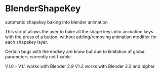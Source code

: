 # BlenderShapeKey
automatic shapekey baking into blender animation

This script allows the user to bake all the shape keys into animation keys with the press of a button,
without adding/removing animation modifier for each shapekey layer.

Certain bugs with the endkey are know but due to limitation of global parameters currently not fixable.

V1.0 - V1.1 works with Blender 2.9
V1.2 works with Blender 3.0 and higher
